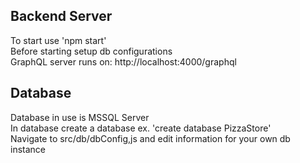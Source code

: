 ## Backend Server

To start use 'npm start'<br/>
Before starting setup db configurations <br/>
GraphQL server runs on: http://localhost:4000/graphql</br>

## Database
Database in use is MSSQL Server <br/>
In database create a database ex. 'create database PizzaStore'<br/>
Navigate to src/db/dbConfig,js and edit information for your own db instance <br/>
